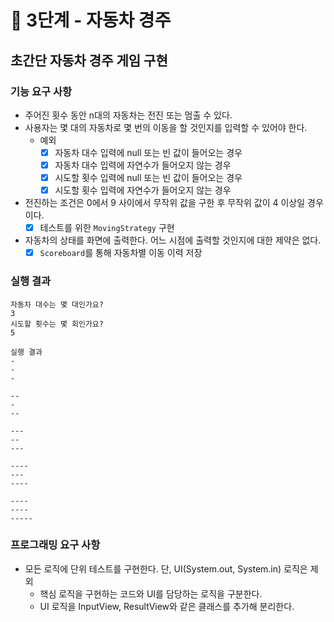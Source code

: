 # 🚀 3단계 - 자동차 경주

## 초간단 자동차 경주 게임 구현

### 기능 요구 사항

- 주어진 횟수 동안 n대의 자동차는 전진 또는 멈출 수 있다.
- 사용자는 몇 대의 자동차로 몇 번의 이동을 할 것인지를 입력할 수 있어야 한다.
  - 예외
    - [x] 자동차 대수 입력에 null 또는 빈 값이 들어오는 경우
    - [x] 자동차 대수 입력에 자연수가 들어오지 않는 경우
    - [x] 시도할 횟수 입력에 null 또는 빈 값이 들어오는 경우
    - [x] 시도할 횟수 입력에 자연수가 들어오지 않는 경우
- 전진하는 조건은 0에서 9 사이에서 무작위 값을 구한 후 무작위 값이 4 이상일 경우이다.
  - [x] 테스트를 위한 `MovingStrategy` 구현 
- 자동차의 상태를 화면에 출력한다. 어느 시점에 출력할 것인지에 대한 제약은 없다.
  - [x] `Scoreboard`를 통해 자동차별 이동 이력 저장

### 실행 결과

```
자동차 대수는 몇 대인가요?
3
시도할 횟수는 몇 회인가요?
5

실행 결과
-
-
-

--
-
--

---
--
---

----
---
----

----
----
-----
```

### 프로그래밍 요구 사항

- 모든 로직에 단위 테스트를 구현한다. 단, UI(System.out, System.in) 로직은 제외
  - 핵심 로직을 구현하는 코드와 UI를 담당하는 로직을 구분한다.
  - UI 로직을 InputView, ResultView와 같은 클래스를 추가해 분리한다.

